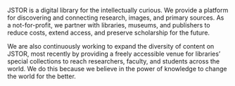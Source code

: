 <param ve-config title="Our Story" banner="https://picsum.photos/id/857/1000/400" layout="vertical">

<param ve-video id="6_NUI5WaJM" title="Explore the world’s knowledge, cultures, and ideas">

JSTOR is a digital library for the intellectually curious. We provide a platform for discovering and 
connecting research, images, and primary sources. As a not-for-profit, we partner with libraries, 
museums, and publishers to reduce costs, extend access, and preserve scholarship for the future.

We are also continuously working to expand the diversity of content on JSTOR, most recently by 
providing a freely accessible venue for libraries’ special collections to reach researchers, faculty, and 
students across the world.  We do this because we believe in the power of knowledge to change the 
world for the better.